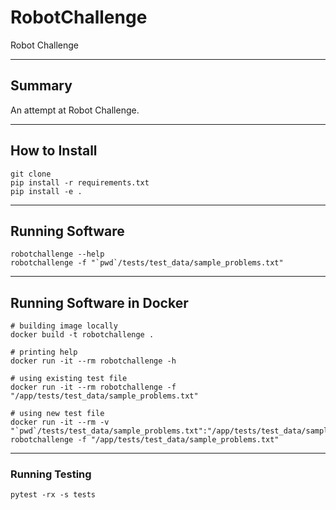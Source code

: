 # RobotChallenge

Robot Challenge

--------------------------------------------------------------------------------
## Summary


An attempt at Robot Challenge.

--------------------------------------------------------------------------------
## How to Install


    git clone 
    pip install -r requirements.txt
    pip install -e .

--------------------------------------------------------------------------------
## Running Software 


    robotchallenge --help
    robotchallenge -f "`pwd`/tests/test_data/sample_problems.txt"


--------------------------------------------------------------------------------
## Running Software in Docker 
    
    # building image locally
    docker build -t robotchallenge .

    # printing help
    docker run -it --rm robotchallenge -h

    # using existing test file 
    docker run -it --rm robotchallenge -f "/app/tests/test_data/sample_problems.txt"
    
    # using new test file 
    docker run -it --rm -v "`pwd`/tests/test_data/sample_problems.txt":"/app/tests/test_data/sample_problems.txt" robotchallenge -f "/app/tests/test_data/sample_problems.txt"
    

--------------------------------------------------------------------------------    
### Running Testing


    pytest -rx -s tests
